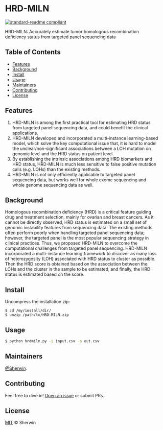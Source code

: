 # HRD-MILN

[![standard-readme compliant](https://img.shields.io/badge/readme%20style-standard-brightgreen.svg?style=flat-square)](https://github.com/Sherwin-xjtu/PEcnv/edit/master/README.md)

HRD-MILN: Accurately estimate tumor homologous recombination deficiency status from targeted panel sequencing data


## Table of Contents

- [Features](#features)
- [Background](#background)
- [Install](#install)
- [Usage](#usage)
- [Maintainers](#maintainers)
- [Contributing](#contributing)
- [License](#license)

## Features

1. HRD-MILN is among the first practical tool for estimating HRD status from targeted panel sequencing data, and could benefit the clinical applications.
2. HRD-MILN developed and incorporated a multi-instance learning-based model, which solve the key computational issue that, it is hard to model the unclear/non-significant associations between a LOH mutation on genomic level and the HRD status on patient level. 
3. By establishing the intrinsic associations among HRD biomarkers and HRD status, HRD-MILN is much less sensitive to false positive mutation calls (e.g. LOHs) than the existing methods.
4. HRD-MILN is not only efficiently applicable to targeted panel sequencing data, but works well for whole exome sequencing and whole genome sequencing data as well. 

## Background

Homologous recombination deficiency (HRD) is a critical feature guiding drug and treatment selection, mainly for ovarian and breast cancers. As it cannot be directly observed, HRD status is estimated on a small set of genomic instability features from sequencing data. The existing methods often perform poorly when handling targeted panel sequencing data; however, the targeted panel is the most popular sequencing strategy in clinical practices. Thus, we proposed HRD-MILN to overcome the computational challenges from targeted panel sequencing. HRD-MILN incorporated a multi-instance learning framework to discover as many loss of heterozygosity (LOH) associated with HRD status to cluster as possible. Then the HRD score is obtained based on the association between the LOHs and the cluster in the sample to be estimated, and finally, the HRD status is estimated based on the score.

## Install
Uncompress the installation zip:

    $ cd /my/install/dir/
    $ unzip /path/to/HRD-MILN.zip
    

## Usage


```sh
$ python hrdmiln.py -i input.csv -o out.csv
```


## Maintainers

[@Sherwin](https://github.com/Sherwin-xjtu).

## Contributing

Feel free to dive in! [Open an issue](https://github.com/Sherwin-xjtu/PEcnv/issues/new) or submit PRs.

## License

[MIT](LICENSE) © Sherwin


